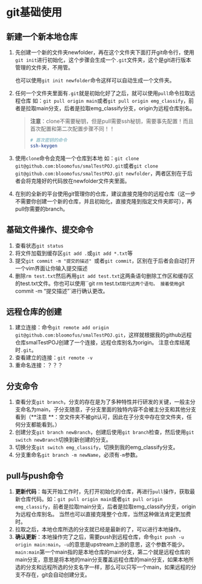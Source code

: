 # git基础使用

## 新建一个新本地仓库

1. 先创建一个新的文件夹newfolder，再在这个文件夹下面打开git命令行，使用`git init`进行初始化，这个步骤会生成一个`.git`文件夹，这个是git进行版本管理的文件夹，不用管。

   也可以使用`git init newfolder`命令这样可以自动生成一个文件夹。

2. 任何一个文件夹里面有`.git`就是初始化好了之后，就可以使用`pull`命令拉取远程仓库
   如：`git pull origin main`或者`git pull origin emg_classify`，前者是拉取main分支，后者是拉取emg_classify分支，origin为远程仓库别名。

   > **注意**：clone不需要秘钥，但是pull需要ssh秘钥，需要事先配置！而且首次配置和第二次配置步骤不同！！
   >
   > ```bash
   > # 首次密钥的命令
   > ssh-keygen
   > ```
   
3. 使用`clone`命令会克隆一个仓库到本地
   如：`git clone git@github.com:bloomofus/smalTestPOJ.git`或者`git clone git@github.com:bloomofus/smalTestPOJ.git newfolder`，两者区别在于后者会将克隆好的代码放在newfolder文件夹里面。

4. 在别的全新的平台使用git管理你的仓库，建议直接克隆你的远程仓库（这一步不需要你创建一个新的仓库，并且初始化，直接克隆到指定文件夹即可），再pull你需要的branch。

## 基础文件操作、提交命令

1. 查看状态`git status`
2. 将文件加载到缓存区`git add .`或`git add *.txt`等
3. 提交`git commit -m "提交的描述" `或者`git commit`，区别在于后者会自动打开一个vim界面让你输入提交描述
4. 删除`rm test.txt`然后再用`git add test.txt`这两条语句删除工作区和缓存区的test.txt文件。你也可以使用``git rm test.txt`取代这两个语句。
   接着使用`git commit -m “提交描述”`进行确认更改。

## 远程仓库的创建

1. 建立连接：命令`git remote add origin git@github.com:bloomofus/smalTestPOJ.git`，这样就根据我的github远程仓库smalTestPOJ创建了一个连接，远程仓库别名为origin。
   注意仓库结尾时`.git`。
2. 查看建立的连接：`git remote -v`
3. 重命名连接：？？？

## 分支命令

1. 查看分支`git branch`，分支的存在是为了多种特性并行研发的关键，一般主分支命名为main，子分支随意，子分支里面的独特内容不会被主分支和其他分支看到（**注意 **：空文件夹不被git认可，因此在子分支中存在空文件夹，任何分支都能看到。）
2. 创建分支`git branch newBranch`，创建后使用`git branch`检查，然后使用`git switch newBranch`切换到新创建的分支。
3. 切换分支`git switch emg_classify`，切换到我的emg_classify分支。
4. 分支重命名`git branch -m newName`，必须有`-m`参数。

## pull与push命令

1. **更新代码**：每天开始工作时，先打开初始化的仓库，再进行`pull`操作，获取最新仓库代码。如：`git pull origin main`或者`git pull origin emg_classify`，前者是拉取main分支，后者是拉取emg_classify分支，origin为远程仓库别名。
   当然也可以直接克隆整个仓库，当然这种做法肯定更加费时。
2. 拉取之后，本地仓库所选的分支就已经是最新的了，可以进行本地操作。
3. **确认更新**：本地操作完了之后，需要push到远程仓库，命令`git push -u origin main:main`，`-u`的意思是upstream上游的意思，这个参数不能少。`main:main`第一个main指的是本地仓库的main分支，第二个就是远程仓库的main分支，意思是将本地的main分支覆盖远程仓库的main分支，如果本地所选的分支和远程所选的分支名字一样，那么可以只写一个main，如果远程的分支不存在，git会自动创建分支。

